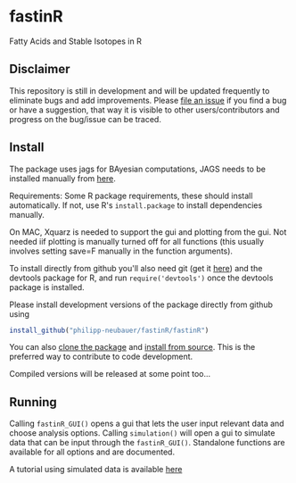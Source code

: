 fastinR
========

Fatty Acids and Stable Isotopes in R

Disclaimer
----------
This repository is still in development and will be updated frequently to eliminate bugs and add improvements. Please [file an issue](https://github.com/Philipp-Neubauer/fastinR/issues?milestone=1&state=open) if you find a bug or have a suggestion, that way it is visible to other users/contributors and progress on the bug/issue can be traced.

Install
-------

The package uses jags for BAyesian computations, JAGS needs to be installed manually from [here](http://sourceforge.net/projects/mcmc-jags/files/JAGS/3.x/).

Requirements: Some R package requirements, these should install automatically. If not, use R's ```install.package``` to install dependencies manually.

On MAC, Xquarz is needed to support the gui and plotting from the gui. Not needed iif plotting is manually turned off for all functions (this usually involves setting save=F manually in the function arguments).

To install directly from github you'll also need git (get it [here](http://git-scm.com/)) and the devtools package for R, and run ```require('devtools')``` once the devtools package is installed.

Please install development versions of the package directly from github using 
```R
install_github("philipp-neubauer/fastinR/fastinR")
```

You can also [clone the package](https://help.github.com/articles/fork-a-repo) and [install from source](http://stackoverflow.com/questions/1474081/how-do-i-install-an-r-package-from-source). This is the preferred way to contribute to code development.

Compiled versions will be released at some point too...

Running
-------

Calling ```fastinR_GUI()``` opens a gui that lets the user input relevant data and choose analysis options. Calling ```simulation()``` will open a gui to simulate data that can be input through the ```fastinR_GUI()```. Standalone functions are available for all options and are documented.

A tutorial using simulated data is available [here](http://figshare.com/articles/Estimating_diet_proportions_from_fatty_acids_and_stable_isotopes_the_fastinR_package/900392) 
